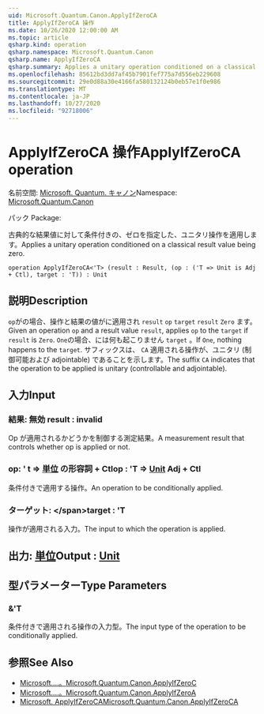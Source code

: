 ```yaml
---
uid: Microsoft.Quantum.Canon.ApplyIfZeroCA
title: ApplyIfZeroCA 操作
ms.date: 10/26/2020 12:00:00 AM
ms.topic: article
qsharp.kind: operation
qsharp.namespace: Microsoft.Quantum.Canon
qsharp.name: ApplyIfZeroCA
qsharp.summary: Applies a unitary operation conditioned on a classical result value being zero.
ms.openlocfilehash: 85612bd3dd7af45b7901fef775a7d556eb229608
ms.sourcegitcommit: 29e0d88a30e4166fa580132124b0eb57e1f0e986
ms.translationtype: MT
ms.contentlocale: ja-JP
ms.lasthandoff: 10/27/2020
ms.locfileid: "92718006"
---
```

# <a name="applyifzeroca-operation"></a><span data-ttu-id="42bfd-102">ApplyIfZeroCA 操作</span><span class="sxs-lookup"><span data-stu-id="42bfd-102">ApplyIfZeroCA operation</span></span>

<span data-ttu-id="42bfd-103">名前空間: [Microsoft. Quantum. キャノン](xref:Microsoft.Quantum.Canon)</span><span class="sxs-lookup"><span data-stu-id="42bfd-103">Namespace: [Microsoft.Quantum.Canon](xref:Microsoft.Quantum.Canon)</span></span>

<span data-ttu-id="42bfd-104">パック [](https://nuget.org/packages/)</span><span class="sxs-lookup"><span data-stu-id="42bfd-104">Package: [](https://nuget.org/packages/)</span></span>


<span data-ttu-id="42bfd-105">古典的な結果値に対して条件付きの、ゼロを指定した、ユニタリ操作を適用します。</span><span class="sxs-lookup"><span data-stu-id="42bfd-105">Applies a unitary operation conditioned on a classical result value being zero.</span></span>

```qsharp
operation ApplyIfZeroCA<'T> (result : Result, (op : ('T => Unit is Adj + Ctl), target : 'T)) : Unit
```


## <a name="description"></a><span data-ttu-id="42bfd-106">説明</span><span class="sxs-lookup"><span data-stu-id="42bfd-106">Description</span></span>

<span data-ttu-id="42bfd-107">`op`がの場合、操作と結果の値がに適用され `result` `op` `target` `result` `Zero` ます。</span><span class="sxs-lookup"><span data-stu-id="42bfd-107">Given an operation `op` and a result value `result`, applies `op` to the `target` if `result` is `Zero`.</span></span> <span data-ttu-id="42bfd-108">`One`の場合、には何も起こりません `target` 。</span><span class="sxs-lookup"><span data-stu-id="42bfd-108">If `One`, nothing happens to the `target`.</span></span>
<span data-ttu-id="42bfd-109">サフィックスは、 `CA` 適用される操作が、ユニタリ (制御可能および adjointable) であることを示します。</span><span class="sxs-lookup"><span data-stu-id="42bfd-109">The suffix `CA` indicates that the operation to be applied is unitary (controllable and adjointable).</span></span>

## <a name="input"></a><span data-ttu-id="42bfd-110">入力</span><span class="sxs-lookup"><span data-stu-id="42bfd-110">Input</span></span>

### <a name="result--__invalidresult__"></a><span data-ttu-id="42bfd-111">結果: __無効 <Result>__</span><span class="sxs-lookup"><span data-stu-id="42bfd-111">result : __invalid<Result>__</span></span>

<span data-ttu-id="42bfd-112">Op が適用されるかどうかを制御する測定結果。</span><span class="sxs-lookup"><span data-stu-id="42bfd-112">A measurement result that controls whether op is applied or not.</span></span>


### <a name="op--t--unit-adj--ctl"></a><span data-ttu-id="42bfd-113">op: ' t => [単位](xref:microsoft.quantum.lang-ref.unit) の形容詞 + Ctl</span><span class="sxs-lookup"><span data-stu-id="42bfd-113">op : 'T => [Unit](xref:microsoft.quantum.lang-ref.unit) Adj + Ctl</span></span>

<span data-ttu-id="42bfd-114">条件付きで適用する操作。</span><span class="sxs-lookup"><span data-stu-id="42bfd-114">An operation to be conditionally applied.</span></span>


### <a name="target--t"></a><span data-ttu-id="42bfd-115">ターゲット: \</span><span class="sxs-lookup"><span data-stu-id="42bfd-115">target : 'T</span></span>

<span data-ttu-id="42bfd-116">操作が適用される入力。</span><span class="sxs-lookup"><span data-stu-id="42bfd-116">The input to which the operation is applied.</span></span>



## <a name="output--unit"></a><span data-ttu-id="42bfd-117">出力: [単位](xref:microsoft.quantum.lang-ref.unit)</span><span class="sxs-lookup"><span data-stu-id="42bfd-117">Output : [Unit](xref:microsoft.quantum.lang-ref.unit)</span></span>



## <a name="type-parameters"></a><span data-ttu-id="42bfd-118">型パラメーター</span><span class="sxs-lookup"><span data-stu-id="42bfd-118">Type Parameters</span></span>

### <a name="t"></a><span data-ttu-id="42bfd-119">&</span><span class="sxs-lookup"><span data-stu-id="42bfd-119">'T</span></span>

<span data-ttu-id="42bfd-120">条件付きで適用される操作の入力型。</span><span class="sxs-lookup"><span data-stu-id="42bfd-120">The input type of the operation to be conditionally applied.</span></span>

## <a name="see-also"></a><span data-ttu-id="42bfd-121">参照</span><span class="sxs-lookup"><span data-stu-id="42bfd-121">See Also</span></span>

- [<span data-ttu-id="42bfd-122">Microsoft....。</span><span class="sxs-lookup"><span data-stu-id="42bfd-122">Microsoft.Quantum.Canon.ApplyIfZeroC</span></span>](xref:Microsoft.Quantum.Canon.ApplyIfZeroC)
- [<span data-ttu-id="42bfd-123">Microsoft....。</span><span class="sxs-lookup"><span data-stu-id="42bfd-123">Microsoft.Quantum.Canon.ApplyIfZeroA</span></span>](xref:Microsoft.Quantum.Canon.ApplyIfZeroA)
- [<span data-ttu-id="42bfd-124">Microsoft. ApplyIfZeroCA</span><span class="sxs-lookup"><span data-stu-id="42bfd-124">Microsoft.Quantum.Canon.ApplyIfZeroCA</span></span>](xref:Microsoft.Quantum.Canon.ApplyIfZeroCA)